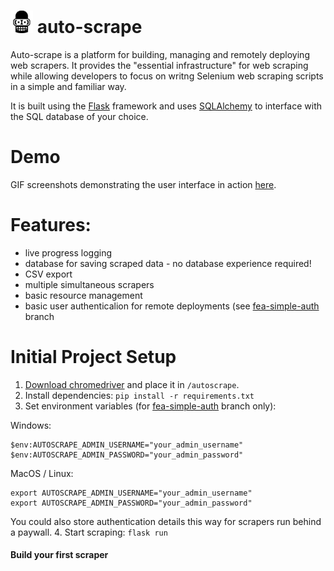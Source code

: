 # ![auto-scrape-logo](https://raw.githubusercontent.com/chrispalmo/auto-scrape/master/autoscrape/static/android-icon-36x36.png) auto-scrape

Auto-scrape is a platform for building, managing and remotely deploying web scrapers. It provides the "essential infrastructure" for web scraping while allowing developers to focus on writng Selenium web scraping scripts in a simple and familiar way.

It is built using the [Flask](https://palletsprojects.com/p/flask/) framework and uses [SQLAlchemy](https://www.sqlalchemy.org/) to interface with the SQL database of your choice.

# Demo
GIF screenshots demonstrating the user interface in action <a href="https://palmo.xyz/post/20200224-manage-selenium-web-scrapers-with-auto-scrape/#user-interface-overview">here</a>.

# Features: 
- live progress logging
- database for saving scraped data - no database experience required!
- CSV export
- multiple simultaneous scrapers
- basic resource management
- basic user authenticalion for remote deployments (see [fea-simple-auth](https://github.com/chrispalmo/auto-scrape/tree/fea-simple-auth) branch

# Initial Project Setup

1. [Download chromedriver](https://chromedriver.chromium.org/downloads) and place it in `/autoscrape`. 
2. Install dependencies: `pip install -r requirements.txt`
3. Set environment variables (for [fea-simple-auth](https://github.com/chrispalmo/auto-scrape/tree/fea-simple-auth) branch only):

Windows:
```
$env:AUTOSCRAPE_ADMIN_USERNAME="your_admin_username"
$env:AUTOSCRAPE_ADMIN_PASSWORD="your_admin_password"
```
MacOS / Linux:
```
export AUTOSCRAPE_ADMIN_USERNAME="your_admin_username"
export AUTOSCRAPE_ADMIN_PASSWORD="your_admin_password"
```
You could also store authentication details this way for scrapers run behind a paywall.
4. Start scraping: `flask run`

#### Build your first scraper


